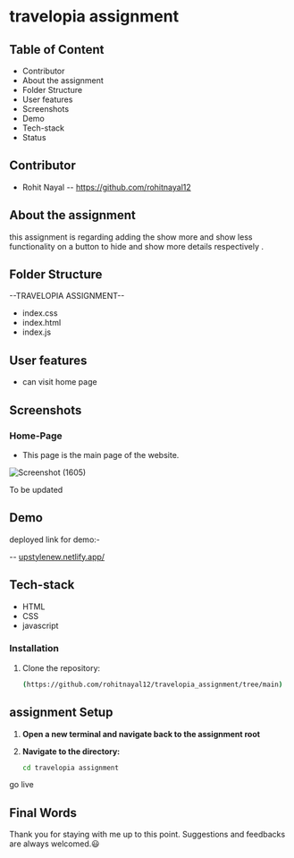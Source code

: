 # travelopia assignment
## Table of Content

- Contributor
- About the assignment
- Folder Structure
- User features
- Screenshots
- Demo
- Tech-stack
- Status

## Contributor

- Rohit Nayal -- https://github.com/rohitnayal12


## About the assignment

this assignment is regarding adding  the show more and show less functionality on a button to hide and show more details respectively . 

## Folder Structure

--TRAVELOPIA ASSIGNMENT--

- index.css
- index.html
- index.js


## User features
- can visit home page 

  

## Screenshots

### Home-Page

- This page is the main page of the website.

![Screenshot (1605)](https://github.com/rohitnayal12/travelopia_assignment/assets/119488668/169c6458-4425-4049-9ca3-aacd5d0c4a5c)










To be updated
## Demo

deployed link for demo:-

 -- [upstylenew.netlify.app/](https://upstylenew.netlify.app/)

## Tech-stack


- HTML
- CSS
- javascript





### Installation

1. Clone the repository:

   ```bash
   (https://github.com/rohitnayal12/travelopia_assignment/tree/main)

 ## assignment Setup
 
1. **Open a new terminal and navigate back to the assignment root**

2. **Navigate to the  directory:**

   ```bash
   cd travelopia assignment
  go live
   
## Final Words

Thank you for staying with me up to this point. Suggestions and feedbacks are always welcomed.😃
